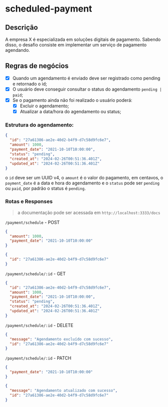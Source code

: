 # scheduled-payment

## Descrição
A empresa X é especializada em soluções digitais de pagamento. Sabendo disso, o desafio
consiste em implementar um serviço de pagamento agendando.

## Regras de negócios

- [x] Quando um agendamento é enviado deve ser registrado como pending e retornado o id;
- [x] O usuário deve conseguir consultar o status do agendamento `pending | paid`;
- [x] Se o pagamento ainda não foi realizado o usuário poderá:
    - [x] Excluir o agendamento;
    - [x] Atualizar a data/hora do agendamento ou status;

### Estrutura do agendamento:

```json
{
  "id": "27a61386-ae2e-40d2-b4f9-d7c58d9fc6e7",
  "amount": 1000,
  "payment_date": "2021-10-10T10:00:00",
  "status": "pending",
  "created_at": "2024-02-26T00:51:36.401Z",
  "updated_at": "2024-02-26T00:51:36.401Z"
}
```

o `id` deve ser um UUID v4, o `amount` é o valor do pagamento, em  centavos, o `payment_date` é a data e hora do agendamento e o `status` pode ser `pending` ou `paid`, por padrão o status é `pending`.

### Rotas e Responses
> a documentação pode ser acessada em `http://localhost:3333/docs`


 `/payment/schedule` - POST
```json
{
  "amount": 1000,
  "payment_date": "2021-10-10T10:00:00"
}
```

```json
{
  "id": "27a61386-ae2e-40d2-b4f9-d7c58d9fc6e7"
}
```

`/payment/schedule/:id` - GET
```json
{
  "id": "27a61386-ae2e-40d2-b4f9-d7c58d9fc6e7",
  "amount": 1000,
  "payment_date": "2021-10-10T10:00:00",
  "status": "pending",
  "created_at": "2024-02-26T00:51:36.401Z",
  "updated_at": "2024-02-26T00:51:36.401Z"
}
```

`/payment/schedule/:id` - DELETE
```json
{
  "message": "Agendamento excluído com sucesso",
  "id": "27a61386-ae2e-40d2-b4f9-d7c58d9fc6e7"
}
```

`/payment/schedule/:id` - PATCH
```json
{
  "payment_date": "2021-10-10T10:00:00"
}
```

```json
{
  "message": "Agendamento atualizado com sucesso",
  "id": "27a61386-ae2e-40d2-b4f9-d7c58d9fc6e7"
}
```
